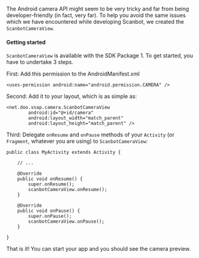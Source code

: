 The Android camera API might seem to be very tricky and far from being developer-friendly (in fact, very far). To help you avoid the same issues which we have encountered while developing Scanbot, we created the `ScanbotCameraView`.

#### Getting started

`ScanbotCameraView` is available with the SDK Package 1. To get started, you have to undertake 3 steps.

First: Add this permission to the AndroidManifest.xml

    <uses-permission android:name="android.permission.CAMERA" />

Second: Add it to your layout, which is as simple as:

    <net.doo.snap.camera.ScanbotCameraView
            android:id="@+id/camera"
            android:layout_width="match_parent"
            android:layout_height="match_parent" />

Third: Delegate `onResume` and `onPause` methods of your `Activity` (or `Fragment`, whatever you are using) to `ScanbotCameraView`:

    public class MyActivity extends Activity {

        // ...

        @Override
        public void onResume() {
            super.onResume();
            scanbotCameraView.onResume();
        }

        @Override
        public void onPause() {
            super.onPause();
            scanbotCameraView.onPause();
        }

    }

That is it! You can start your app and you should see the camera preview.